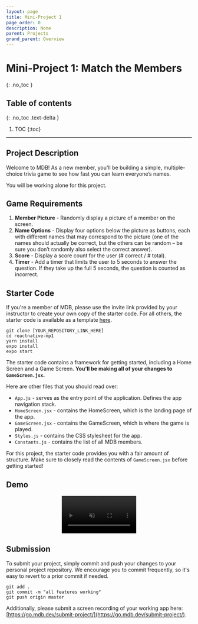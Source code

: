 ```yaml
---
layout: page
title: Mini-Project 1
page_order: 0
description: None
parent: Projects
grand_parent: Overview
---
```


# Mini-Project 1: Match the Members
{: .no_toc }

## Table of contents
{: .no_toc .text-delta }

1. TOC
{:toc}

---

## Project Description
Welcome to MDB! As a new member, you'll be building a simple, multiple-choice trivia game to see how fast you can learn everyone’s names.

You will be working alone for this project.

## Game Requirements
1. **Member Picture** - Randomly display a picture of a member on the screen.
2. **Name Options** - Display four options below the picture as buttons, each with different names that may correspond to the picture (one of the names should actually be correct, but the others can be random – be sure you don’t randomly also select the correct answer).
3. **Score** - Display a score count for the user (# correct / # total).
4. **Timer** - Add a timer that limits the user to 5 seconds to answer the question. If they take up the full 5 seconds, the question is counted as incorrect.  

## Starter Code

If you're a member of MDB, please use the invite link provided by your instructor to create your own copy of the starter code. For all others, the starter code is available as a template [here](https://github.com/mdbdev/reactnative-mp1).

```
git clone [YOUR_REPOSITORY_LINK_HERE]
cd reactnative-mp1
yarn install
expo install
expo start
```

The starter code contains a framework for getting started, including a Home Screen and a Game Screen. **You'll be making all of your changes to `GameScreen.jsx`.**

Here are other files that you should read over:

- `App.js` - serves as the entry point of the application. Defines the app navigation stack.
- `HomeScreen.jsx` - contains the HomeScreen, which is the landing page of the app.
- `GameScreen.jsx` - contains the GameScreen, which is where the game is played.
- `Styles.js` - contains the CSS stylesheet for the app.
- `Constants.js` - contains the list of all MDB members.

For this project, the starter code provides you with a fair amount of structure. Make sure to closely read the contents of `GameScreen.jsx` before getting started!

## Demo

<video muted controls width="40%" style="display:block; margin:0 auto; border-style: dotted; border-width: 1px; border-color: #ebeff0">
    <source src="./assets/mp1.MP4" type="video/mp4">
</video>

## Submission

To submit your project, simply commit and push your changes to your personal project repository. We encourage you to commit frequently, so it's easy to revert to a prior commit if needed.

```
git add .
git commit -m "all features working"
git push origin master
```

Additionally, please submit a screen recording of your working app here: [https://go.mdb.dev/submit-project/](https://go.mdb.dev/submit-project/).


